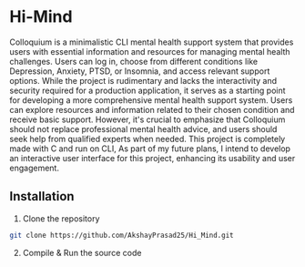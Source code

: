 # Hi-Mind

Colloquium is a minimalistic CLI mental health support system that provides users with essential information and resources for managing mental health challenges.
Users can log in, choose from different conditions like Depression, Anxiety, PTSD, or Insomnia, and access relevant support options.
While the project is rudimentary and lacks the interactivity and security required for a production application, it serves as a starting point for developing a more comprehensive mental health support system. 
Users can explore resources and information related to their chosen condition and receive basic support. 
However, it's crucial to emphasize that Colloquium should not replace professional mental health advice, and users should seek help from qualified experts when needed.
This project is completely made with C and run on CLI, As part of my future plans, I intend to develop an interactive user interface for this project, enhancing its usability and user engagement.

## Installation
1. Clone the repository
```bash
git clone https://github.com/AkshayPrasad25/Hi_Mind.git
```
2. Compile & Run the source code
